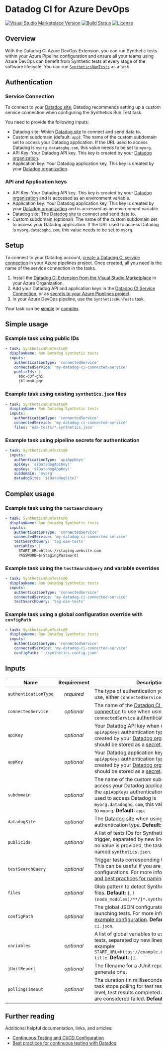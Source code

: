 # Datadog CI for Azure DevOps

[![Visual Studio Marketplace Version](https://img.shields.io/visual-studio-marketplace/v/Datadog.datadog-ci)][1]
[![Build Status](https://dev.azure.com/datadog-ci/Datadog%20CI%20Azure%20DevOps%20Extension/_apis/build/status/DataDog.datadog-ci-azure-devops?branchName=main)](https://dev.azure.com/datadog-ci/Datadog%20CI%20Azure%20DevOps%20Extension/_build/latest?definitionId=4&branchName=main)
[![License](https://img.shields.io/badge/License-Apache%202.0-blue.svg)](https://opensource.org/licenses/Apache-2.0)

## Overview

With the Datadog CI Azure DevOps Extension, you can run Synthetic tests within your Azure Pipeline configuration and ensure all your teams using Azure DevOps can benefit from Synthetic tests at every stage of the software lifecycle. You can run [`SyntheticsRunTests`](#available-tasks) as a task.

## Authentication

### Service Connection

To connect to your [Datadog site][11], Datadog recommends setting up a custom service connection when configuring the Synthetics Run Test task. 

You need to provide the following inputs:

- Datadog site: Which [Datadog site][11] to connect and send data to. 
- Custom subdomain (default: `app`): The name of the custom subdomain set to access your Datadog application. If the URL used to access Datadog is `myorg.datadoghq.com`, this value needs to be set to `myorg`.
- API Key: Your Datadog API key. This key is created by your [Datadog organization][6].
- Application key: Your Datadog application key. This key is created by your [Datadog organization][6].


### API and Application keys

- API Key: Your Datadog API key. This key is created by your [Datadog organization][6] and is accessed as an environment variable.
- Application key: Your Datadog application key. This key is created by your [Datadog organization][6] and is accessed as an environment variable.
- Datadog site: The [Datadog site][11] to connect and send data to. 
- Custom subdomain (optional): The name of the custom subdomain set to access your Datadog application. If the URL used to access Datadog is `myorg.datadoghq.com`, this value needs to be set to `myorg`.

## Setup

To connect to your Datadog account, [create a Datadog CI service connection][5] in your Azure pipelines project. Once created, all you need is the name of the service connection in the tasks.

1. Install the [Datadog CI Extension from the Visual Studio Marketplace][1] in your Azure Organization.
2. Add your Datadog API and application keys in the [Datadog CI Service Connection](#authentication), or as [secrets to your Azure Pipelines project][7].
3. In your Azure DevOps pipeline, use the `SyntheticsRunTests` task.

Your task can be [simple](#simple-usage) or [complex](#complex-usage).

## Simple usage

### Example task using public IDs

```yaml
- task: SyntheticsRunTests@0
  displayName: Run Datadog Synthetic tests
  inputs:
    authenticationType: 'connectedService'
    connectedService: 'my-datadog-ci-connected-service'
    publicIds: |
      abc-d3f-ghi
      jkl-mn0-pqr
```

### Example task using existing `synthetics.json` files

```yaml
- task: SyntheticsRunTests@0
  displayName: Run Datadog Synthetic tests
  inputs:
    authenticationType: 'connectedService'
    connectedService: 'my-datadog-ci-connected-service'
    files: 'e2e-tests/*.synthetics.json'
```

### Example task using pipeline secrets for authentication

```yaml
- task: SyntheticsRunTests@0
  inputs:
    authenticationType: 'apiAppKeys'
    apiKey: '$(DatadogApiKey)'
    appKey: '$(DatadogAppKey)'
    subdomain: 'myorg'
    datadogSite: '$(DatadogSite)'
```

## Complex usage

### Example task using the `testSearchQuery`

```yaml
- task: SyntheticsRunTests@0
  displayName: Run Datadog Synthetic tests
  inputs:
    authenticationType: 'connectedService'
    connectedService: 'my-datadog-ci-connected-service'
    testSearchQuery: 'tag:e2e-tests'
    variables: |
      START_URL=https://staging.website.com
      PASSWORD=$(StagingPassword)
```

### Example task using the `testSearchQuery` and variable overrides

```yaml
- task: SyntheticsRunTests@0
  displayName: Run Datadog Synthetic tests
  inputs:
    authenticationType: 'connectedService'
    connectedService: 'my-datadog-ci-connected-service'
    testSearchQuery: 'tag:e2e-tests'
```

### Example task using a global configuration override with `configPath`

```yaml
- task: SyntheticsRunTests@0
  displayName: Run Datadog Synthetic tests
  inputs:
    authenticationType: 'connectedService'
    connectedService: 'my-datadog-ci-connected-service'
    configPath: './synthetics-config.json'
```

## Inputs

| Name                 | Requirement | Description                                                                                                                                                                                                                                     |
| -------------------- | :---------: | ----------------------------------------------------------------------------------------------------------------------------------------------------------------------------------------------------------------------------------------------- |
| `authenticationType` | _required_  | The type of authentication you want Datadog to use, either `connectedService` or `apiAppKeys`.                                                                                                                                                  |
| `connectedService`   | _optional_  | The name of the [Datadog CI service connection](#setup) to use when using the `connectedService` authentication type.                                                                                                                           |
| `apiKey`             | _optional_  | Your Datadog API key when using the `apiAppKeys` authentication type. This key is created by your [Datadog organization][6] and should be stored as a [secret][7].                                                                              |
| `appKey`             | _optional_  | Your Datadog application key when using the `apiAppKeys` authentication type. This key is created by your [Datadog organization][6] and should be stored as a [secret][7].                                                                      |
| `subdomain`          | _optional_  | The name of the custom subdomain set to access your Datadog application when using the `apiAppKeys` authentication type. If the URL used to access Datadog is `myorg.datadoghq.com`, this value needs to be set to `myorg`. **Default:** `app`. |
| `datadogSite`        | _optional_  | The [Datadog site][11] when using the `apiAppKeys` authentication type. **Default:** `datadoghq.com`.                                                                                                                                           |
| `publicIds`          | _optional_  | A list of tests IDs for Synthetic tests you want to trigger, separated by new lines or commas. If no value is provided, the task looks for files named `synthetics.json`.                                                                       |
| `testSearchQuery`    | _optional_  | Trigger tests corresponding to a [search][8] query. This can be useful if you are tagging your test configurations. For more information, see [rules and best practices for naming tags][10].                                                   |
| `files`              | _optional_  | Glob pattern to detect Synthetic tests' config files. **Default:** `{,!(node_modules)/**/}*.synthetics.json`.                                                                                                                                   |
| `configPath`         | _optional_  | The global JSON configuration used when launching tests. For more information, see the [example configuration][9]. **Default:** `datadog-ci.json`.                                                                                              |
| `variables`          | _optional_  | A list of global variables to use for Synthetic tests, separated by new lines or commas. For example: `START_URL=https://example.org,MY_VARIABLE=My title`. **Default:** `[]`.                                                                  |
| `jUnitReport`        | _optional_  | The filename for a JUnit report if you want to generate one.                                                                                                                                                                                    |
| `pollingTimeout`     | _optional_  | The duration (in milliseconds) after which the task stops polling for test results. At the CI level, test results completed after this duration are considered failed. **Default:** 30 minutes.                                                 |


## Further reading

Additional helpful documentation, links, and articles:

- [Continuous Testing and CI/CD Configuration][4]
- [Best practices for continuous testing with Datadog][12]

[1]: https://marketplace.visualstudio.com/items?itemName=Datadog.datadog-ci
[2]: https://github.com/DataDog/datadog-ci
[3]: https://github.com/DataDog/datadog-ci/tree/master/src/commands/synthetics
[4]: https://docs.datadoghq.com/continuous_testing/cicd_integrations/configuration
[5]: https://docs.microsoft.com/en-us/azure/devops/pipelines/library/service-endpoints
[6]: https://docs.datadoghq.com/account_management/api-app-keys/
[7]: https://docs.microsoft.com/en-us/azure/devops/pipelines/process/set-secret-variables
[8]: https://docs.datadoghq.com/synthetics/search/#search
[9]: https://docs.datadoghq.com/continuous_testing/cicd_integrations/configuration/?tab=npm#setup-a-client
[10]: https://docs.datadoghq.com/developers/guide/what-best-practices-are-recommended-for-naming-metrics-and-tags/#rules-and-best-practices-for-naming-tags
[11]: https://docs.datadoghq.com/getting_started/site/
[12]: https://www.datadoghq.com/blog/best-practices-datadog-continuous-testing/
